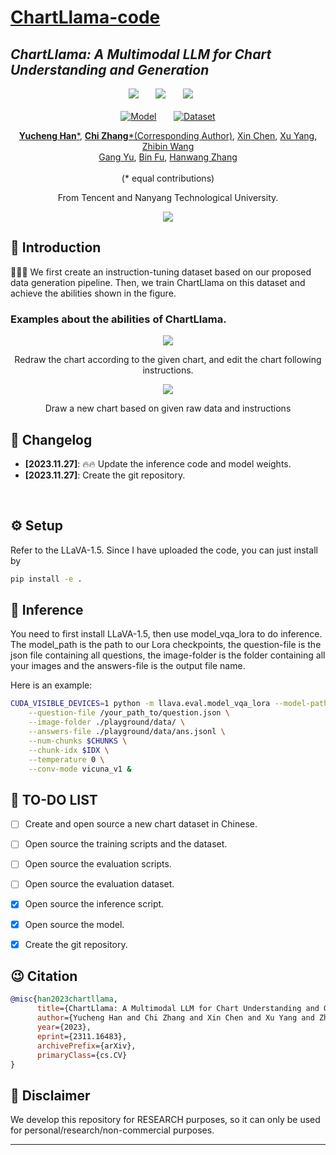 # [ChartLlama-code](https://github.com/tingxueronghua/ChartLlama-code)

## ___***ChartLlama: A Multimodal LLM for Chart Understanding and Generation***___

<!-- ### 🔥🔥🔥 The LongerCrafter for longer high-quality video generation are now released! -->

<div align="center">
<!-- <p style="font-weight: bold">
✅ totally <span style="color: red; font-weight: bold">no</span> tuning &nbsp;&nbsp;&nbsp;&nbsp;
✅ less than <span style="color: red; font-weight: bold">20%</span> extra time &nbsp;&nbsp;&nbsp;&nbsp;
✅ support <span style="color: red; font-weight: bold">512</span> frames &nbsp;&nbsp;&nbsp;&nbsp;
</p> -->

 <a href='https://arxiv.org/abs/2311.16483'><img src='https://img.shields.io/badge/arXiv-2310.15169-b31b1b.svg'></a> &nbsp;&nbsp;&nbsp;&nbsp;&nbsp;
 <a href='https://tingxueronghua.github.io/ChartLlama/'><img src='https://img.shields.io/badge/Project-Page-Green'></a> &nbsp;&nbsp;&nbsp;&nbsp;&nbsp;
 <a href='https://github.com/buaacyw/GaussianEditor/blob/master/LICENSE.txt'><img src='https://img.shields.io/badge/License-MIT-blue'></a> &nbsp;&nbsp;&nbsp;&nbsp;&nbsp;
 <br><br>
 [![Model](https://img.shields.io/badge/%F0%9F%A4%97%20Hugging%20Face-Model-blue)](https://huggingface.co/listen2you002/ChartLlama-13b) &nbsp;&nbsp;&nbsp;&nbsp;&nbsp; 
[![Dataset](https://img.shields.io/badge/%F0%9F%A4%97%20Hugging%20Face-Dataset-blue)](https://huggingface.co/datasets/listen2you002/ChartLlama-Dataset)

[**Yucheng Han***](http://tingxueronghua.github.io), [**Chi Zhang***(Corresponding Author)](https://icoz69.github.io/), [Xin Chen](https://chenxin.tech/), [Xu Yang](https://cse.seu.edu.cn/2021/1126/c23024a392593/page.htm), [Zhibin Wang](https://openreview.net/profile?id=~Billzb_Wang1)
<br>
[Gang Yu](https://www.skicyyu.org/), [Bin Fu](https://openreview.net/profile?id=~BIN_FU2), [Hanwang Zhang](https://personal.ntu.edu.sg/hanwangzhang/)
<br><br>
(* equal contributions)

From Tencent and Nanyang Technological University.

<img src=./static/teaser_visualization_final_v3.png>
<!-- <p>Input: "A chihuahua in astronaut suit floating in space, cinematic lighting, glow effect"; 
<br>
Resolution: 1024 x 576; Frames: 64.</p> -->
<!-- <img src=assets/t2v/hd02.gif>
<p>Input: "Campfire at night in a snowy forest with starry sky in the background"; 
<br>
Resolution: 1024 x 576; Frames: 64.</p> -->
</div>
 
## 🔆 Introduction


🤗🤗🤗 We first create an instruction-tuning dataset based on our proposed data generation pipeline. Then, we train ChartLlama on this dataset and achieve the abilities shown in the figure.

### Examples about the abilities of ChartLlama.

<div align="center">
<img src=./static/qualitative_visualization_04.png>
<p>Redraw the chart according to the given chart, and edit the chart following instructions.</p>
</div>

<div align="center">
<img src=./static/qualitative_visualization_05.png>
<p>Draw a new chart based on given raw data and instructions</p>
</div>

## 📝 Changelog
- __[2023.11.27]__: 🔥🔥 Update the inference code and model weights.
- __[2023.11.27]__: Create the git repository.
<!-- - __[2023.10.25]__: 🔥🔥 Release the 256x256 model and support multi-prompt generation! -->
<br>


<!-- ## 🧰 Models

|Model|Resolution|Checkpoint|Description
|:---------|:---------|:--------|:--------|
|VideoCrafter (Text2Video)|320x512|[Hugging Face](https://huggingface.co/VideoCrafter)|Support 128 frames on NVIDIA A100 (40GB)
|VideoCrafter (Text2Video)|576x1024|[Hugging Face](https://huggingface.co/VideoCrafter/Text2Video-1024-v1.0/blob/main/model.ckpt)|Support 64 frames on NVIDIA A100 (40GB)
|VideoCrafter (Text2Video)|256x256|[Hugging Face](https://huggingface.co/VideoCrafter)|Support 512 frames on NVIDIA A100 (40GB)

(Reduce the number of frames when you have smaller GPUs, e.g. 256x256 resolutions with 64 frames.) -->

## ⚙️ Setup
Refer to the LLaVA-1.5.
Since I have uploaded the code, you can just install by 

```bash
pip install -e .
```

<!-- 
### Install Environment via Anaconda (Recommended)
```bash
conda create -n freenoise python=3.8.5
conda activate freenoise
pip install -r requirements.txt
``` -->


## 💫 Inference 

You need to first install LLaVA-1.5, then use model_vqa_lora to do inference. The model_path is the path to our Lora checkpoints, the question-file is the json file containing all questions, the image-folder is the folder containing all your images and the answers-file is the output file name.

Here is an example:
```bash
CUDA_VISIBLE_DEVICES=1 python -m llava.eval.model_vqa_lora --model-path /your_path_to/LLaVA/checkpoints/${output_name} \
    --question-file /your_path_to/question.json \
    --image-folder ./playground/data/ \
    --answers-file ./playground/data/ans.jsonl \
    --num-chunks $CHUNKS \
    --chunk-idx $IDX \
    --temperature 0 \
    --conv-mode vicuna_v1 &
```


## 📖 TO-DO LIST
- [ ] Create and open source a new chart dataset in Chinese.
- [ ] Open source the training scripts and the dataset.
- [ ] Open source the evaluation scripts.
- [ ] Open source the evaluation dataset.
- [x] Open source the inference script.
- [x] Open source the model.
- [x] Create the git repository.




## 😉 Citation
```bib
@misc{han2023chartllama,
      title={ChartLlama: A Multimodal LLM for Chart Understanding and Generation}, 
      author={Yucheng Han and Chi Zhang and Xin Chen and Xu Yang and Zhibin Wang and Gang Yu and Bin Fu and Hanwang Zhang},
      year={2023},
      eprint={2311.16483},
      archivePrefix={arXiv},
      primaryClass={cs.CV}
}
```


## 📢 Disclaimer
We develop this repository for RESEARCH purposes, so it can only be used for personal/research/non-commercial purposes.
****
